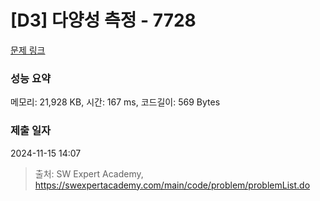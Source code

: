 # [D3] 다양성 측정 - 7728 

[문제 링크](https://swexpertacademy.com/main/code/problem/problemDetail.do?contestProbId=AWq40NEKLyADFARG) 

### 성능 요약

메모리: 21,928 KB, 시간: 167 ms, 코드길이: 569 Bytes

### 제출 일자

2024-11-15 14:07



> 출처: SW Expert Academy, https://swexpertacademy.com/main/code/problem/problemList.do
